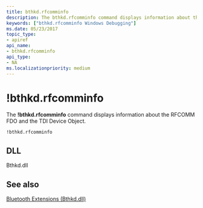 ```yaml
---
title: bthkd.rfcomminfo
description: The bthkd.rfcomminfo command displays information about the RFCOMM FDO and the TDI Device Object.
keywords: ["bthkd.rfcomminfo Windows Debugging"]
ms.date: 05/23/2017
topic_type:
- apiref
api_name:
- bthkd.rfcomminfo
api_type:
- NA
ms.localizationpriority: medium
---
```


# !bthkd.rfcomminfo


The **!bthkd.rfcomminfo** command displays information about the RFCOMM FDO and the TDI Device Object.

```dbgsyntax
!bthkd.rfcomminfo
```

## <span id="DLL"></span><span id="dll"></span>DLL


Bthkd.dll

## <span id="see_also"></span>See also


[Bluetooth Extensions (Bthkd.dll)](bluetooh-extensions--bthkd-dll-.md)

 

 






